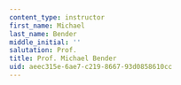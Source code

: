 ```yaml
---
content_type: instructor
first_name: Michael
last_name: Bender
middle_initial: ''
salutation: Prof.
title: Prof. Michael Bender
uid: aeec315e-6ae7-c219-8667-93d0858610cc
---
```

